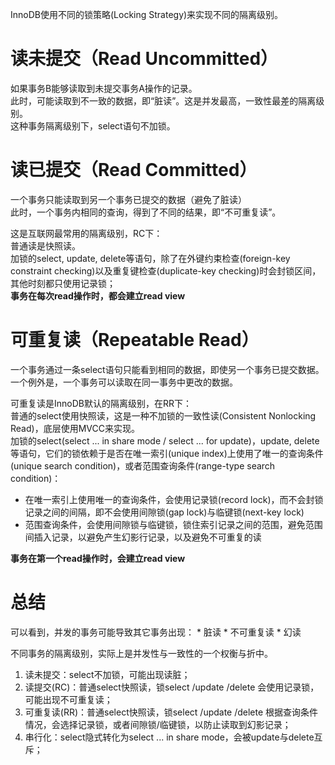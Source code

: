 InnoDB使用不同的锁策略(Locking Strategy)来实现不同的隔离级别。

# 读未提交（Read Uncommitted）
如果事务B能够读取到未提交事务A操作的记录。  
此时，可能读取到不一致的数据，即“脏读”。这是并发最高，一致性最差的隔离级别。  
这种事务隔离级别下，select语句不加锁。

# 读已提交（Read Committed）
一个事务只能读取到另一个事务已提交的数据（避免了脏读）  
此时，一个事务内相同的查询，得到了不同的结果，即“不可重复读”。
 
这是互联网最常用的隔离级别，RC下：  
普通读是快照读。  
加锁的select, update, delete等语句，除了在外键约束检查(foreign-key constraint checking)以及重复键检查(duplicate-key checking)时会封锁区间，其他时刻都只使用记录锁；  
**事务在每次read操作时，都会建立read view**

# 可重复读（Repeatable Read）
一个事务通过一条select语句只能看到相同的数据，即使另一个事务已提交数据。一个例外是，一个事务可以读取在同一事务中更改的数据。
 
可重复读是InnoDB默认的隔离级别，在RR下：  
普通的select使用快照读，这是一种不加锁的一致性读(Consistent Nonlocking Read)，底层使用MVCC来实现。  
加锁的select(select ... in share mode / select ... for update)，update, delete等语句，它们的锁依赖于是否在唯一索引(unique index)上使用了唯一的查询条件(unique search condition)，或者范围查询条件(range-type search condition)：
* 在唯一索引上使用唯一的查询条件，会使用记录锁(record lock)，而不会封锁记录之间的间隔，即不会使用间隙锁(gap lock)与临键锁(next-key lock)
* 范围查询条件，会使用间隙锁与临键锁，锁住索引记录之间的范围，避免范围间插入记录，以避免产生幻影行记录，以及避免不可重复的读

**事务在第一个read操作时，会建立read view**

# 总结
可以看到，并发的事务可能导致其它事务出现：
	* 脏读
	* 不可重复读
	* 幻读

不同事务的隔离级别，实际上是并发性与一致性的一个权衡与折中。
1. 读未提交：select不加锁，可能出现读脏；
2. 读提交(RC)：普通select快照读，锁select /update /delete 会使用记录锁，可能出现不可重复读；
3. 可重复读(RR)：普通select快照读，锁select /update /delete 根据查询条件情况，会选择记录锁，或者间隙锁/临键锁，以防止读取到幻影记录；
4. 串行化：select隐式转化为select ... in share mode，会被update与delete互斥；


